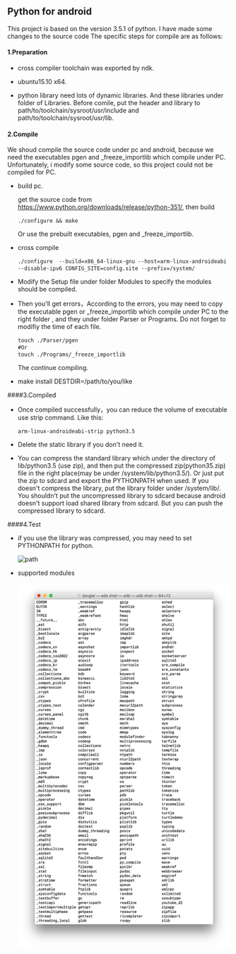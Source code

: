 ## Python for android

This project is based on the version 3.5.1 of python. I have made some changes to the source code The specific steps for compile are as follows:

#### 1.Preparation

- cross compiler toolchain was exported by ndk.


- ubuntu15.10 x64.

- python library need lots of dynamic libraries. And these libraries under folder of Libraries. Before comile, put the header and library to path/to/toolchain/sysroot/usr/include and path/to/toolchain/sysroot/usr/lib.


#### 2.Compile

We shoud compile the source code under pc and android, because we need the executables pgen and _freeze_importlib which compile under PC. Unfortunately, i modify some source code, so this project could not be compiled for PC. 

- build pc.

  get the source code from https://www.python.org/downloads/release/python-351/, then build 

  ```shell
  ./configure && make
  ```
  Or use the prebuilt executables, pgen and _freeze_importlib.

- cross compile

  ```shell
  ./configure  --build=x86_64-linux-gnu --host=arm-linux-androideabi --disable-ipv6 CONFIG_SITE=config.site --prefix=/system/
  ```

- Modify the Setup file under folder Modules to specify the modules should be compiled.


- Then you'll get errors，According to the errors, you may need to copy the executable pgen or _freeze_importlib which compile under PC to the right folder , and they under folder Parser or Programs. Do not forget to modifiy the time of each file. 

  ```shell
  touch ./Parser/pgen 
  #Or
  touch ./Programs/_freeze_importlib
  ```

  The continue compiling.

- make install DESTDIR=/path/to/you/like

####3.Compiled

- Once compiled successfully，you can reduce the volume of executable use strip command. Like this:

  ```shell
  arm-linux-androideabi-strip python3.5
  ```

- Delete the static library if you don't need it.

- You can compress the standard library which under the directory of lib/python3.5 (use zip), and then put the compressed zip(python35.zip) file in the right place(may be under /system/lib/python3.5/). Or just put the zip to sdcard  and export the PYTHONPATH when used. If you doesn't compress the library, put the library folder under /system/lib/. You shouldn't put the uncompressed library to sdcard because android doesn't support load shared library from sdcard. But you can push the compressed library to sdcard. 

####4.Test

- if you use the library was compressed, you may need to set PYTHONPATH for python.

  ![path](art/path.png)


- supported modules

  ![modules](art/modules.png)
